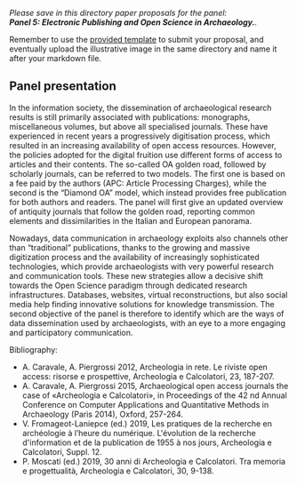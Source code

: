 *Please save in this directory paper proposals for the panel:  
**Panel 5: Electronic Publishing and Open Science in Archaeology.**.*

Remember to use the [provided template](https://github.com/archeofoss/archeofoss2022/blob/main/paper-proposal-template.md) to submit your proposal, 
and eventually upload the illustrative image in the same directory and name it after your markdown file.


## Panel presentation

In the information society, the dissemination of archaeological research results is still primarily associated with publications: monographs, miscellaneous volumes, but above all specialised journals. These have experienced in recent years a progressively digitisation process, which resulted in an increasing availability of open access resources. However, the policies adopted for the digital fruition use different forms of access to articles and their contents. The so-called OA golden road, followed by scholarly journals, can be referred to two models. The first one is based on a fee paid by the authors (APC: Article Processing Charges), while the second is the “Diamond OA” model, which instead provides free publication for both authors and readers. The panel will first give an updated overview of antiquity journals that follow the golden road, reporting common elements and dissimilarities in the Italian and European panorama.

Nowadays, data communication in archaeology exploits also channels other than “traditional” publications, thanks to the growing and massive digitization process and the availability of increasingly sophisticated technologies, which provide archaeologists with very powerful research and communication tools. These new strategies allow a decisive shift towards the Open Science paradigm through dedicated research infrastructures. Databases, websites, virtual reconstructions, but also social media help finding innovative solutions for knowledge transmission. The second objective of the panel is therefore to identify which are the ways of data dissemination used by archaeologists, with an eye to a more engaging and participatory communication.

Bibliography:
- A. Caravale, A. Piergrossi 2012, Archeologia in rete. Le riviste open access: risorse e prospettive, Archeologia e Calcolatori, 23, 187-207.
- A. Caravale, A. Piergrossi 2015, Archaeological open access journals the case of «Archeologia e Calcolatori», in Proceedings of the 42 nd Annual Conference on Computer Applications and Quantitative Methods in Archaeology (Paris 2014), Oxford, 257-264.
- V. Fromageot-Laniepce (ed.) 2019, Les pratiques de la recherche en archéologie à l’heure du numérique. L&#39;évolution de la recherche d&#39;information et de la publication de 1955 à nos jours, Archeologia e Calcolatori, Suppl. 12.
- P. Moscati (ed.) 2019, 30 anni di Archeologia e Calcolatori. Tra memoria e progettualità, Archeologia e Calcolatori, 30, 9-138.